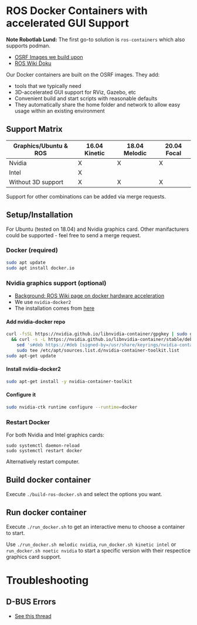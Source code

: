 # ROS Docker Containers with accelerated GUI Support
**Note Robotlab Lund:** The first go-to solution is `ros-containers` which also supports podman.


* [OSRF Images we build upon](https://hub.docker.com/r/osrf/ros/tags)
* [ROS Wiki Doku](http://wiki.ros.org/docker/Tutorials)

Our Docker containers are built on the OSRF images. They add:
* tools that we typically need
* 3D-accelerated GUI support for RViz, Gazebo, etc
* Convenient build and start scripts with reasonable defaults
* They automatically share the home folder and network to allow easy usage within an existing environment

## Support Matrix
| **Graphics/Ubuntu & ROS** | **16.04 Kinetic** | **18.04 Melodic** | **20.04 Focal** |
|---------------------------|-------------------|-------------------|-----------------|
| Nvidia                    |         X         |         X         |        X        |
| Intel                     |         X         |                   |                 |
| Without 3D support        |         X         |         X         |        X        |

Support for other combinations can be added via merge requests.

## Setup/Installation
For Ubuntu (tested on 18.04) and Nvidia graphics card. Other manifacturers could be supported - feel free to send a merge request.

### Docker (required)
```sh
sudo apt update
sudo apt install docker.io
```

### Nvidia graphics support (optional)

* [Background: ROS Wiki page on docker hardware acceleration](http://wiki.ros.org/docker/Tutorials/Hardware%20Acceleration)
* We use `nvidia-docker2`
* The installation comes from [here](https://docs.nvidia.com/datacenter/cloud-native/container-toolkit/latest/install-guide.html)

#### Add nvidia-docker repo
```sh
curl -fsSL https://nvidia.github.io/libnvidia-container/gpgkey | sudo gpg --dearmor -o /usr/share/keyrings/nvidia-container-toolkit-keyring.gpg \
  && curl -s -L https://nvidia.github.io/libnvidia-container/stable/deb/nvidia-container-toolkit.list | \
    sed 's#deb https://#deb [signed-by=/usr/share/keyrings/nvidia-container-toolkit-keyring.gpg] https://#g' | \
    sudo tee /etc/apt/sources.list.d/nvidia-container-toolkit.list
sudo apt-get update
````

#### Install nvidia-docker2
```sh
sudo apt-get install -y nvidia-container-toolkit
```
#### Configure it
```sh
sudo nvidia-ctk runtime configure --runtime=docker
```

### Restart Docker
For both Nvidia and Intel graphics cards:
```
sudo systemctl daemon-reload
sudo systemctl restart docker
```
Alternatively restart computer.


## Build docker container
Execute `./build-ros-docker.sh` and select the options you want.

## Run docker container
Execute `./run_docker.sh` to get an interactive menu to choose a container to start.

Use `./run_docker.sh melodic nvidia`, `run_docker.sh kinetic intel` or `run_docker.sh noetic nvidia` to start a specific version with their respectice graphics card support.
# Troubleshooting

## D-BUS Errors
* [See this thread](https://answers.ros.org/question/301056/ros2-rviz-in-docker-container/)
